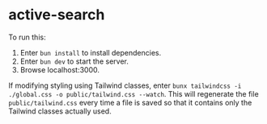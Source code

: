 # active-search

To run this:

1. Enter `bun install` to install dependencies.
1. Enter `bun dev` to start the server.
1. Browse localhost:3000.

If modifying styling using Tailwind classes,
enter `bunx tailwindcss -i ./global.css -o public/tailwind.css --watch`.
This will regenerate the file `public/tailwind.css` every time a file is saved
so that it contains only the Tailwind classes actually used.
